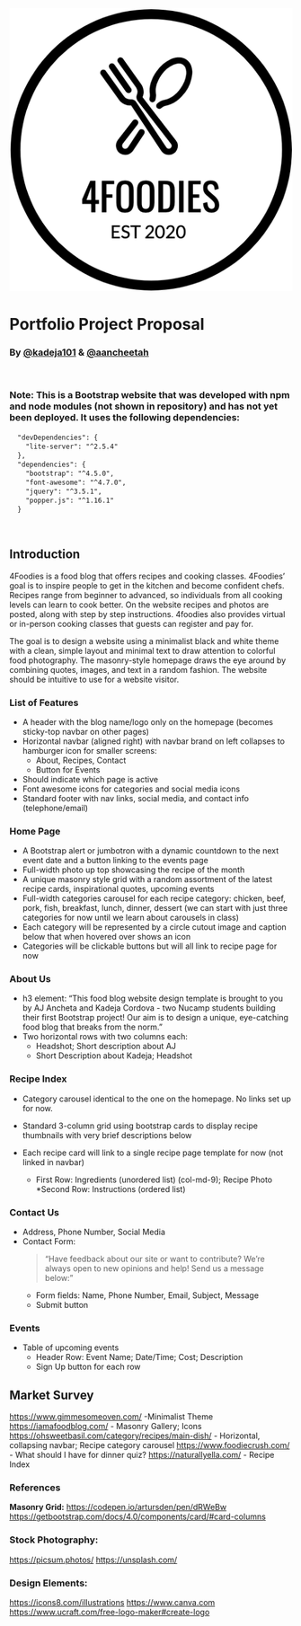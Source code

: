 
![4Foodies Logo](/img/4Foodies-logo.png)

# Portfolio Project Proposal
### By [@kadeja101](https://github.com/kadeja101) & [@aancheetah](https://github.com/ancheetah)

<br />

### Note: This is a Bootstrap website that was developed with npm and node modules (not shown in repository) and has not yet been deployed. It uses the following dependencies:
```
  "devDependencies": {
    "lite-server": "^2.5.4"
  },
  "dependencies": {
    "bootstrap": "^4.5.0",
    "font-awesome": "^4.7.0",
    "jquery": "^3.5.1",
    "popper.js": "^1.16.1"
  }
  ```
  <br />

## Introduction

4Foodies is a food blog that offers recipes and cooking classes. 4Foodies’ goal is to inspire people to get in the kitchen and become confident chefs. Recipes range from beginner to advanced, so individuals from all cooking levels can learn to cook better. On the website recipes and photos are posted, along with step by step instructions. 4foodies also provides virtual or in-person cooking classes that guests can register and pay for.

The goal is to design a website using a minimalist black and white theme with a clean, simple layout and minimal text to draw attention to colorful food photography. The masonry-style homepage draws the eye around by combining quotes, images, and text in a random fashion. The website should be intuitive to use for a website visitor.



### List of Features

* A header with the blog name/logo only on the homepage (becomes sticky-top navbar on other pages)
* Horizontal navbar (aligned right) with navbar brand on left collapses to hamburger icon for smaller screens: 
    * About, Recipes, Contact
    * Button for Events
* Should indicate which page is active
* Font awesome icons for categories and social media icons
* Standard footer with nav links, social media, and contact info (telephone/email)


### Home Page

* A Bootstrap alert or jumbotron with a dynamic countdown to the next event date and a button linking to the events page
* Full-width photo up top showcasing the recipe of the month
* A unique masonry style grid with a random assortment of the latest recipe cards, inspirational quotes, upcoming events
* Full-width categories carousel for each recipe category: chicken, beef, pork, fish, breakfast, lunch, dinner, dessert (we can start with just three categories for now until we learn about carousels in class)
* Each category will be represented by a circle cutout image and caption below that when hovered over shows an icon
* Categories will be clickable buttons but will all link to recipe page for now

### About Us

* h3 element: “This food blog website design template is brought to you by AJ Ancheta and Kadeja Cordova - two Nucamp students building their first Bootstrap project! Our aim is to design a unique, eye-catching food blog that breaks from the norm.”
* Two horizontal rows with two columns each:
    * Headshot; Short description about AJ
    * Short Description about Kadeja; Headshot

### Recipe Index

* Category carousel identical to the one on the homepage. No links set up for now.
* Standard 3-column grid using bootstrap cards to display recipe thumbnails with very brief descriptions below

* Each recipe card will link to a single recipe page template for now (not linked in navbar)
    * First Row: Ingredients (unordered list) (col-md-9); Recipe Photo
    *Second Row: Instructions (ordered list)

### Contact Us

* Address, Phone Number, Social Media
* Contact Form:
    > “Have feedback about our site or want to contribute? We’re always open to new opinions and help! Send us a message below:”
    * Form fields: Name, Phone Number, Email, Subject, Message
    * Submit button

### Events

* Table of upcoming events
    * Header Row: Event Name; Date/Time; Cost; Description
    * Sign Up button for each row



## Market Survey

https://www.gimmesomeoven.com/ -Minimalist Theme
https://iamafoodblog.com/ - Masonry Gallery; Icons
https://ohsweetbasil.com/category/recipes/main-dish/ - Horizontal, collapsing navbar; Recipe category carousel
https://www.foodiecrush.com/ - What should I have for dinner quiz?
https://naturallyella.com/ - Recipe Index



### References
**Masonry Grid:**
https://codepen.io/artursden/pen/dRWeBw
https://getbootstrap.com/docs/4.0/components/card/#card-columns

### Stock Photography:
https://picsum.photos/
https://unsplash.com/

### Design Elements:
https://icons8.com/illustrations
https://www.canva.com
https://www.ucraft.com/free-logo-maker#create-logo


